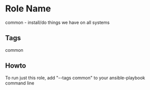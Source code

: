 Role Name
=========

common - install/do things we have on all systems

Tags
----
common

Howto
-----
To run just this role, add "--tags common" to your ansible-playbook command line


